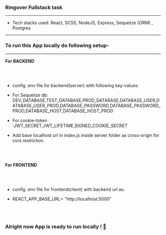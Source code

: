 ### Ringover Fullstack task

------------


- Tech stacks used: React, SCSS, NodeJS, Express, Sequelize (ORM) , Postgres

------------



### To run this App locally do following setup-

------------



**For BACKEND**



<br></br>
- config .env file for backend(server) with following key-values:

- For Sequelize db: DEV_DATABASE,TEST_DATABASE,PROD_DATABASE,DATABASE_USER,DATABASE_USER_PROD,DATABASE_PASSWORD,DATABASE_PASSWORD_PROD,DATABASE_HOST,DATABASE_HOST_PROD
- For cookie-token :JWT_SECRET,JWT_LIFETIME,SIGNED_COOKIE_SECRET

- Add base localhost url in index.js inside server folder as cross-origin for cors restriction.

<br></br>

**For FRONTEND**



<br></br>
- config .env file for frontend(client) with backend url as:

- REACT_APP_BASE_URL= "http://localhost:5000"


<br></br>

### Alright now App is ready to run locally  ! 🚀 
